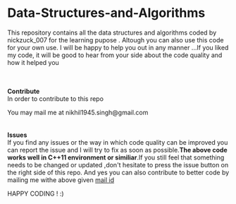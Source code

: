 # Data-Structures-and-Algorithms
This repository contains all the data structures and algorithms coded by nickzuck_007 for the learning pupose .
Altough you can also use this code for your own use. I will be happy to help you out in any manner ...If you liked my code, it will be good to hear from your side about the code quality and how it helped you

<br/><br/>
<b>Contribute</b><br/>
In order to contribute to this repo
<div id = 'mail'>
  You may mail me at nikhil1945.singh@gmail.com</div>
<br/><br/>
<B>Issues</B><br/>
If you find any issues or the way in which code quality can be improved you can report the issue and I will try to fix as soon as possible.<b>The above code works well in C++11 environment or similiar</b>.If you still feel that something needs to be changed or updated ,don't hesitate to press the issue button on the right side of this repo.
And yes you can also contribute to better code by mailing me withe above given <A href = '#mail'>mail id</A>

HAPPY CODING ! 
:)
